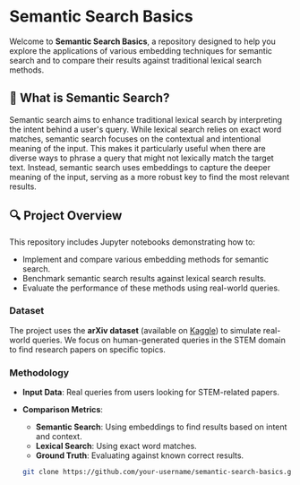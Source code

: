 # Semantic Search Basics

Welcome to **Semantic Search Basics**, a repository designed to help you explore the applications of various embedding techniques for semantic search and to compare their results against traditional lexical search methods.

## 🧠 What is Semantic Search?

Semantic search aims to enhance traditional lexical search by interpreting the intent behind a user's query. While lexical search relies on exact word matches, semantic search focuses on the contextual and intentional meaning of the input. This makes it particularly useful when there are diverse ways to phrase a query that might not lexically match the target text. Instead, semantic search uses embeddings to capture the deeper meaning of the input, serving as a more robust key to find the most relevant results.

## 🔍 Project Overview

This repository includes Jupyter notebooks demonstrating how to:

- Implement and compare various embedding methods for semantic search.
- Benchmark semantic search results against lexical search results.
- Evaluate the performance of these methods using real-world queries.

### Dataset

The project uses the **arXiv dataset** (available on [Kaggle](https://www.kaggle.com/datasets/Cornell-University/arxiv/data)) to simulate real-world queries. We focus on human-generated queries in the STEM domain to find research papers on specific topics.

### Methodology

- **Input Data**: Real queries from users looking for STEM-related papers.
- **Comparison Metrics**:
  - **Semantic Search**: Using embeddings to find results based on intent and context.
  - **Lexical Search**: Using exact word matches.
  - **Ground Truth**: Evaluating against known correct results.

   ```bash
   git clone https://github.com/your-username/semantic-search-basics.git

